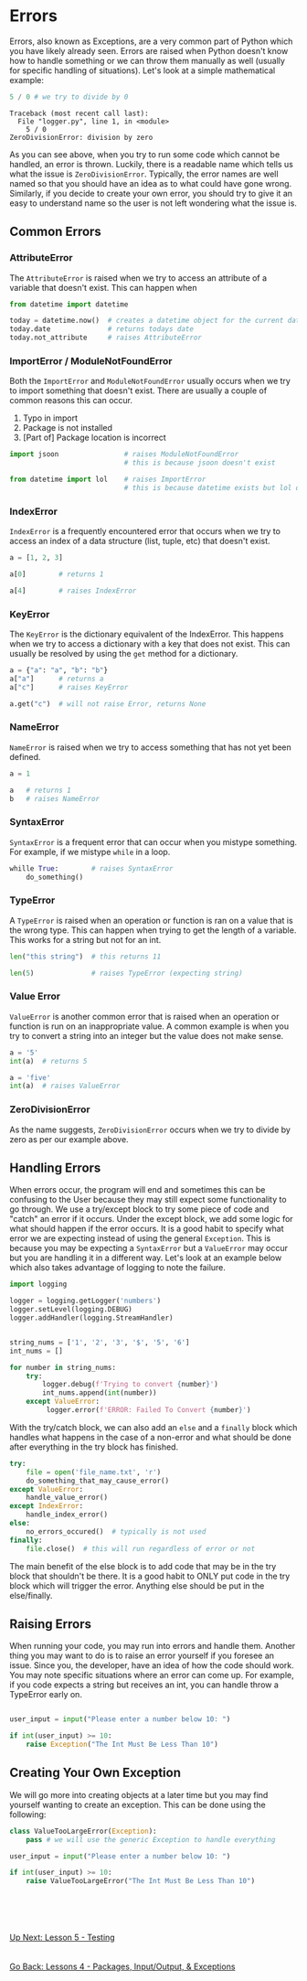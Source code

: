 # Errors
Errors, also known as Exceptions, are a very common part of Python which you have likely already seen. Errors are
raised when Python doesn't know how to handle something or we can throw them manually as well (usually for specific
handling of situations). Let's look at a simple mathematical example:

```python
5 / 0 # we try to divide by 0
```

```
Traceback (most recent call last):
  File "logger.py", line 1, in <module>
    5 / 0
ZeroDivisionError: division by zero
```

As you can see above, when you try to run some code which cannot be handled, an error is thrown. Luckily, there is a
readable name which tells us what the issue is `ZeroDivisionError`. Typically, the error names are well named so that you
should have an idea as to what could have gone wrong. Similarly, if you decide to create your own error, you should try
to give it an easy to understand name so the user is not left wondering what the issue is.

## Common Errors 

### AttributeError
The `AttributeError` is raised when we try to access an attribute of a variable that doesn't exist. This can happen when
```python
from datetime import datetime

today = datetime.now()  # creates a datetime object for the current date at the current time
today.date              # returns todays date
today.not_attribute     # raises AttributeError
```

### ImportError / ModuleNotFoundError
Both the `ImportError` and `ModuleNotFoundError` usually occurs when we try to import something that doesn't exist. There
are usually a couple of common reasons this can occur.
1. Typo in import
2. Package is not installed
3. \[Part of\] Package location is incorrect

```python
import jsoon                # raises ModuleNotFoundError
                            # this is because jsoon doesn't exist

from datetime import lol    # raises ImportError
                            # this is because datetime exists but lol doesn't
```

### IndexError
`IndexError` is a frequently encountered error that occurs when we try to access an index of a data structure (list,
tuple, etc) that doesn't exist. 

```python
a = [1, 2, 3]

a[0]        # returns 1

a[4]        # raises IndexError

``` 

### KeyError
The `KeyError` is the dictionary equivalent of the IndexError. This happens when we try to access a dictionary with a key
that does not exist. This can usually be resolved by using the `get` method for a dictionary.

```python
a = {"a": "a", "b": "b"}
a["a"]      # returns a
a["c"]      # raises KeyError

a.get("c")  # will not raise Error, returns None
```

### NameError
`NameError` is raised when we try to access something that has not yet been defined.
```python
a = 1

a   # returns 1
b   # raises NameError
``` 

### SyntaxError
`SyntaxError` is a frequent error that can occur when you mistype something. For example, if we mistype `while` in a loop.

```python
whille True:        # raises SyntaxError
    do_something()

```

### TypeError
A `TypeError` is raised when an operation or function is ran on a value that is the wrong type. This can happen when 
trying to get the length of a variable. This works for a string but not for an int.

```python
len("this string")  # this returns 11

len(5)              # raises TypeError (expecting string)

```

### Value Error
`ValueError` is another common error that is raised when an operation or function is run on an inappropriate value. A
common example is when you try to convert a string into an integer but the value does not make sense.

```python
a = '5'
int(a)  # returns 5

a = 'five'
int(a)  # raises ValueError
```

### ZeroDivisionError
As the name suggests, `ZeroDivisionError` occurs when we try to divide by zero as per our example above.


## Handling Errors
When errors occur, the program will end and sometimes this can be confusing to the User because they may still expect
some functionality to go through. We use a try/except block to try some piece of code and "catch" an error if it occurs.
Under the except block, we add some logic for what should happen if the error occurs. It is a good habit to specify what
error we are expecting instead of using the general `Exception`. This is because you may be expecting a `SyntaxError` but
a `ValueError` may occur but you are handling it in a different way. Let's look at an example below which also takes
advantage of logging to note the failure. 

```python
import logging

logger = logging.getLogger('numbers')
logger.setLevel(logging.DEBUG)
logger.addHandler(logging.StreamHandler)


string_nums = ['1', '2', '3', '$', '5', '6']
int_nums = []

for number in string_nums:
    try:
        logger.debug(f'Trying to convert {number}')
        int_nums.append(int(number))
    except ValueError:
         logger.error(f'ERROR: Failed To Convert {number}')
``` 

With the try/catch block, we can also add an `else` and a `finally` block which handles what happens in the case of a
non-error and what should be done after everything in the try block has finished.

```python
try:
    file = open('file_name.txt', 'r')
    do_something_that_may_cause_error()
except ValueError:
    handle_value_error()
except IndexError:
    handle_index_error()
else:
    no_errors_occured()  # typically is not used
finally:
    file.close()  # this will run regardless of error or not
```

The main benefit of the else block is to add code that may be in the try block that shouldn't be there. It is a good habit
to ONLY put code in the try block which will trigger the error. Anything else should be put in the else/finally.

## Raising Errors
When running your code, you may run into errors and handle them. Another thing you may want to do is to raise an error
yourself if you foresee an issue. Since you, the developer, have an idea of how the code should work. You may note specific
situations where an error can come up. For example, if you code expects a string but receives an int, you can handle throw
a TypeError early on.

```python

user_input = input("Please enter a number below 10: ")

if int(user_input) >= 10:
    raise Exception("The Int Must Be Less Than 10")
```


## Creating Your Own Exception
We will go more into creating objects at a later time but you may find yourself wanting to create an exception. This 
can be done using the following:

```python
class ValueTooLargeError(Exception):
    pass # we will use the generic Exception to handle everything

user_input = input("Please enter a number below 10: ")

if int(user_input) >= 10:
    raise ValueTooLargeError("The Int Must Be Less Than 10")
```

\
\
\
\
[Up Next: Lesson 5 - Testing](../lesson05-testing/README.md)
\
\
\
[Go Back: Lessons 4 - Packages, Input/Output, & Exceptions](README.md)